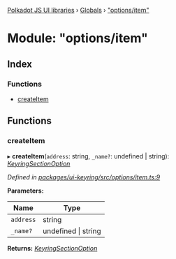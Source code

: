 [Polkadot JS UI libraries](../README.md) › [Globals](../globals.md) › ["options/item"](_options_item_.md)

# Module: "options/item"

## Index

### Functions

* [createItem](_options_item_.md#createitem)

## Functions

###  createItem

▸ **createItem**(`address`: string, `_name?`: undefined | string): *[KeyringSectionOption](../interfaces/_options_types_.keyringsectionoption.md)*

*Defined in [packages/ui-keyring/src/options/item.ts:9](https://github.com/polkadot-js/ui/blob/a60d8fa00/packages/ui-keyring/src/options/item.ts#L9)*

**Parameters:**

Name | Type |
------ | ------ |
`address` | string |
`_name?` | undefined &#124; string |

**Returns:** *[KeyringSectionOption](../interfaces/_options_types_.keyringsectionoption.md)*
